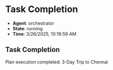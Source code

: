 # Task Completion

- **Agent**: orchestrator
- **State**: running
- **Time**: 3/26/2025, 10:16:59 AM

## Task Completion

Plan execution completed: 3-Day Trip to Chennai

